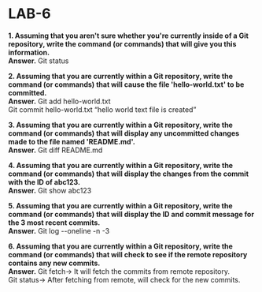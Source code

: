 
# LAB-6

**1. Assuming that you aren't sure whether you're currently inside of a Git repository, write the command (or commands) that will give you this information.**    
**Answer.** Git status  

**2. Assuming that you are currently within a Git repository, write the command (or commands) that will cause the file 'hello-world.txt' to be committed.**  
**Answer.** Git add hello-world.txt  
        Git commit hello-world.txt “hello world text file is created”  

**3. Assuming that you are currently within a Git repository, write the command (or commands) that will display any uncommitted changes made to the file named 'README.md'.**  
**Answer.** Git diff README.md

**4. Assuming that you are currently within a Git repository, write the command (or commands) that will display the changes from the commit with the ID of abc123.**    
**Answer.** Git show abc123

**5. Assuming that you are currently within a Git repository, write the command (or commands) that will display the ID and commit message for the 3 most recent commits.**   
**Answer.** Git log --oneline -n -3

**6. Assuming that you are currently within a Git repository, write the command (or commands) that will check to see if the remote repository contains any new commits.**   
**Answer.** Git fetch-> It will fetch the commits from remote repository.  
Git status-> After fetching from remote, will check for the new commits.





